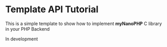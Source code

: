 # Template API Tutorial

This is a simple template to show how to implement **myNanoPHP** C library in your PHP Backend

In development

